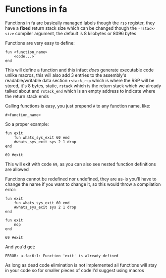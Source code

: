 # Functions in fa

Functions in fa are basically managed labels
though the `rsp` register, they have a **fixed**
return stack size which can be changed though
the `-rstack-size` compiler argument, the default
is 8 kilobytes or 8096 bytes

Functions are very easy to define:

```fa
fun <function_name>
    <code...>
end
```

This will define a function and this infact _does_
generate executable code unlike macros, this will also
add 3 entries to the assembly's readable/writable
data section `rstack_rsp` which is where the RSP
will be stored, it's 8 bytes, static, `rstack` which
is the return stack which we already talked about and
`rstack_end` which is an empty address to indicate where
the return stack ends

Calling functions is easy, you just prepend `#` to any
function name, like:

```fa
#<function_name>
```

So a proper example:

```fa
fun exit
    fun whats_sys_exit 60 end
    #whats_sys_exit sys 2 1 drop
end

69 #exit
```

This will exit with code `69`, as you can also see nested
function definitions are allowed

Functions cannot be redefined nor undefined, they are as-is
you'll have to change the name if you want to change it, so
this would throw a compilation error:

```fa
fun exit
    fun whats_sys_exit 60 end
    #whats_sys_exit sys 2 1 drop
end

fun exit
    nop
end

69 #exit
```

And you'd get:

```
ERROR: a.fa:6:1: Function 'exit' is already defined
```

As long as dead code elimination is not implemented all
functions will stay in your code so for smaller pieces of
code I'd suggest using macros
